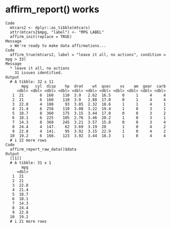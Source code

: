 # affirm_report() works

    Code
      mtcars2 <- dplyr::as_tibble(mtcars)
      attr(mtcars2$mpg, "label") <- "MPG LABEL"
      affirm_init(replace = TRUE)
    Message
      v We're ready to make data affirmations...
    Code
      affirm_true(mtcars2, label = "leave it all, no actions", condition = mpg > 33)
    Message
      * leave it all, no actions
        31 issues identified.
    Output
      # A tibble: 32 x 11
           mpg   cyl  disp    hp  drat    wt  qsec    vs    am  gear  carb
         <dbl> <dbl> <dbl> <dbl> <dbl> <dbl> <dbl> <dbl> <dbl> <dbl> <dbl>
       1  21       6  160    110  3.9   2.62  16.5     0     1     4     4
       2  21       6  160    110  3.9   2.88  17.0     0     1     4     4
       3  22.8     4  108     93  3.85  2.32  18.6     1     1     4     1
       4  21.4     6  258    110  3.08  3.22  19.4     1     0     3     1
       5  18.7     8  360    175  3.15  3.44  17.0     0     0     3     2
       6  18.1     6  225    105  2.76  3.46  20.2     1     0     3     1
       7  14.3     8  360    245  3.21  3.57  15.8     0     0     3     4
       8  24.4     4  147.    62  3.69  3.19  20       1     0     4     2
       9  22.8     4  141.    95  3.92  3.15  22.9     1     0     4     2
      10  19.2     6  168.   123  3.92  3.44  18.3     1     0     4     4
      # i 22 more rows
    Code
      affirm_report_raw_data()$data
    Output
      [[1]]
      # A tibble: 31 x 1
           mpg
         <dbl>
       1  21  
       2  21  
       3  22.8
       4  21.4
       5  18.7
       6  18.1
       7  14.3
       8  24.4
       9  22.8
      10  19.2
      # i 21 more rows
      

